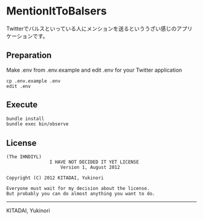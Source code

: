 # MentionItToBalsers

Twitterでバルスといっている人にメンションを送るといううざい感じのアプリケーションです。

Preparation
-----------

Make .env from .env.example and edit .env for your Twitter application

```
cp .env.example .env
edit .env
```


Execute
-------

```sh
bundle install
bundle exec bin/observe
```

License
-------
	(The IHNDIYL)
		            I HAVE NOT DECIDED IT YET LICENSE
	                    Version 1, August 2012
	
	Copyright (C) 2012 KITADAI, Yukinori
	
	Everyone must wait for my decision about the license.
	But probably you can do almost anything you want to do.

---
KITADAI, Yukinori


